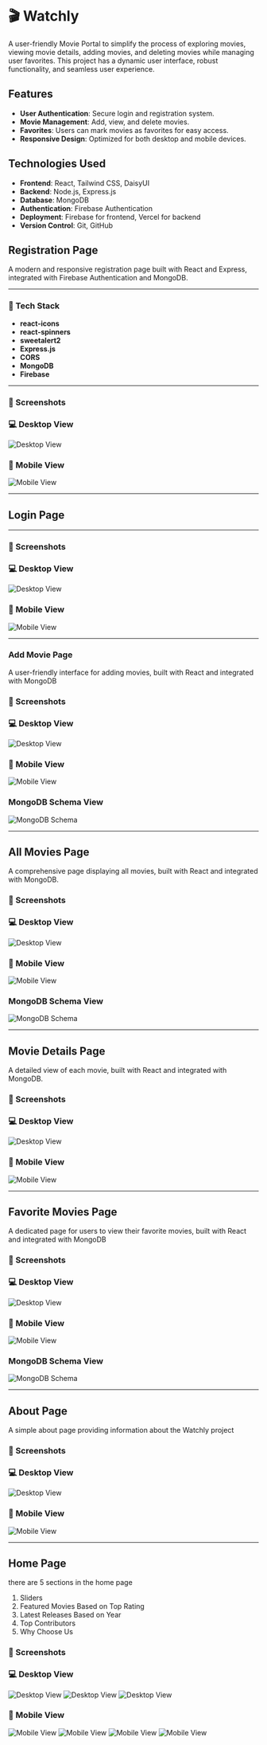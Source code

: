# 🎬 Watchly

A user-friendly Movie Portal to simplify the process of exploring movies, viewing movie details, adding movies, and deleting movies while managing user favorites. This project has a dynamic user interface, robust functionality, and seamless user experience.

## Features
- **User Authentication**: Secure login and registration system.
- **Movie Management**: Add, view, and delete movies.
- **Favorites**: Users can mark movies as favorites for easy access.
- **Responsive Design**: Optimized for both desktop and mobile devices.

## Technologies Used
- **Frontend**: React, Tailwind CSS, DaisyUI
- **Backend**: Node.js, Express.js
- **Database**: MongoDB
- **Authentication**: Firebase Authentication
- **Deployment**: Firebase for frontend, Vercel for backend
- **Version Control**: Git, GitHub

## Registration Page

A modern and responsive registration page built with React and Express, integrated with Firebase Authentication and MongoDB.

---

### 🧰 Tech Stack

- **react-icons**
- **react-spinners**
- **sweetalert2**
- **Express.js**
- **CORS**
- **MongoDB**
- **Firebase**

---

### 📸 Screenshots

### 💻 Desktop View  
![Desktop View](./assets/registration_page_large_display.png)

### 📱 Mobile View  
![Mobile View](./assets/registration_page_small_display.png)

---
## Login Page
---
### 📸 Screenshots

### 💻 Desktop View  
![Desktop View](./assets/Login_desktop.png)

### 📱 Mobile View  
![Mobile View](./assets/login_mobile.png)

---
### Add Movie Page
A user-friendly interface for adding movies, built with React and integrated with MongoDB

### 📸 Screenshots
### 💻 Desktop View
![Desktop View](./assets/AddMovie_Desktop.png)
### 📱 Mobile View
![Mobile View](./assets/AddMovie_Mobile.png)
### MongoDB Schema View 
![MongoDB Schema](./assets/AddMovie_Mongodb.png)

---
## All Movies Page
A comprehensive page displaying all movies, built with React and integrated with MongoDB.

### 📸 Screenshots
### 💻 Desktop View
![Desktop View](./assets/AllMovies_desktop.png)
### 📱 Mobile View
![Mobile View](./assets/AllMovies_mobile.png)
### MongoDB Schema View
![MongoDB Schema](./assets/Movies_MongoDB_Schema.png)

---
## Movie Details Page
A detailed view of each movie, built with React and integrated with MongoDB.
### 📸 Screenshots
### 💻 Desktop View
![Desktop View](./assets/SeeDetails_desktop.png)
### 📱 Mobile View
![Mobile View](./assets/SeeDetails_mobile.png)

---
## Favorite Movies Page
A dedicated page for users to view their favorite movies, built with React and integrated with MongoDB
### 📸 Screenshots
### 💻 Desktop View
![Desktop View](./assets/favourites_desktop.png)
### 📱 Mobile View
![Mobile View](./assets/favourites_mobile.png)
### MongoDB Schema View
![MongoDB Schema](./assets/favourites_Mongodb_Schema.png)

---
## About Page
A simple about page providing information about the Watchly project
### 📸 Screenshots
### 💻 Desktop View
![Desktop View](./assets/About_desktop.png)
### 📱 Mobile View
![Mobile View](./assets/About_mobile.png)

---
## Home Page
there are 5 sections in the home page
1. Sliders
2. Featured Movies Based on Top Rating
3. Latest Releases Based on Year
4. Top Contributors
5. Why Choose Us
### 📸 Screenshots
### 💻 Desktop View
![Desktop View](./assets/HomePage_Desktop1.png)
![Desktop View](./assets/HomePage_Desktop2.png)
![Desktop View](./assets/HomePage_Desktop3.png)
### 📱 Mobile View
![Mobile View](./assets/HomePage_Mobile1.png)
![Mobile View](./assets/HomePage_Mobile2.png)
![Mobile View](./assets/HomePage_Mobile3.png)
![Mobile View](./assets/HomePage_Mobile4.png)
